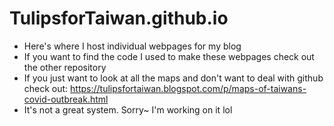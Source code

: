 # TulipsforTaiwan.github.io
- Here's where I host individual webpages for my blog
- If you want to find the code I used to make these webpages check out the other repository
- If you just want to look at all the maps and don't want to deal with github check out: https://tulipsfortaiwan.blogspot.com/p/maps-of-taiwans-covid-outbreak.html 
- It's not a great system. Sorry~ I'm working on it lol 
